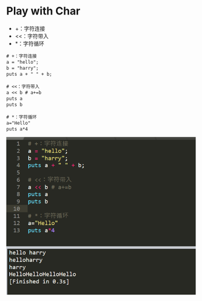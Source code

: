 # Play with Char

* +：字符连接
* &lt;&lt;：字符带入
* \*：字符循环

```text
# +：字符连接
a = "hello";
b = "harry";
puts a + " " + b;

# <<：字符带入
a << b # a+=b
puts a
puts b

# *：字符循环
a="Hello"
puts a*4
```

![](../.gitbook/assets/image%20%28123%29.png)

